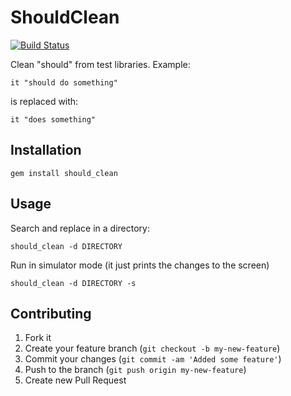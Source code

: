 # ShouldClean

[![Build Status](https://travis-ci.org/siyelo/should_clean.png)](https://travis-ci.org/siyelo/should_clean)

Clean "should" from test libraries. Example:

    it "should do something"

is replaced with:

    it "does something"

## Installation

    gem install should_clean

## Usage

Search and replace in a directory:

    should_clean -d DIRECTORY

Run in simulator mode (it just prints the changes to the screen)

    should_clean -d DIRECTORY -s

## Contributing

1. Fork it
2. Create your feature branch (`git checkout -b my-new-feature`)
3. Commit your changes (`git commit -am 'Added some feature'`)
4. Push to the branch (`git push origin my-new-feature`)
5. Create new Pull Request
